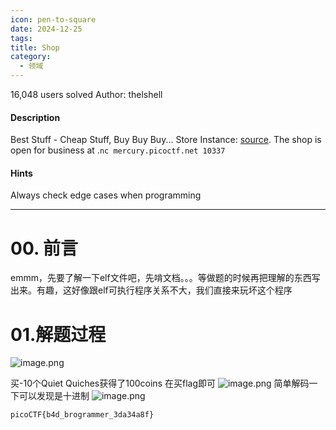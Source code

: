 ```yaml
---
icon: pen-to-square
date: 2024-12-25
tags: 
title: Shop
category:
  - 领域
---
```

16,048 users solved
Author: thelshell

#### Description

Best Stuff - Cheap Stuff, Buy Buy Buy... Store Instance: [source](https://mercury.picoctf.net/static/73724c199e55e6c056bb00e7bbfdfb38/source). The shop is open for business at .`nc mercury.picoctf.net 10337`

#### Hints
Always check edge cases when programming

----
# 00. 前言
emmm，先要了解一下elf文件吧，先啃文档。。。等做题的时候再把理解的东西写出来。有趣，这好像跟elf可执行程序关系不大，我们直接来玩坏这个程序

# 01.解题过程
![image.png](https://cdn.jsdelivr.net/gh/fakeppa/blog-img/20241225163522.png)

买-10个Quiet Quiches获得了100coins
在买flag即可
![image.png](https://cdn.jsdelivr.net/gh/fakeppa/blog-img/20241225163703.png)
简单解码一下可以发现是十进制
![image.png](https://cdn.jsdelivr.net/gh/fakeppa/blog-img/20241225163736.png)

```
picoCTF{b4d_brogrammer_3da34a8f}
```